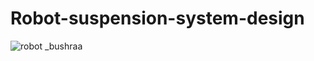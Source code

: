 # Robot-suspension-system-design

![robot _bushraa](https://user-images.githubusercontent.com/79949101/186862241-fbd544fe-1506-460f-b09e-9ca4cb522841.jpg)
